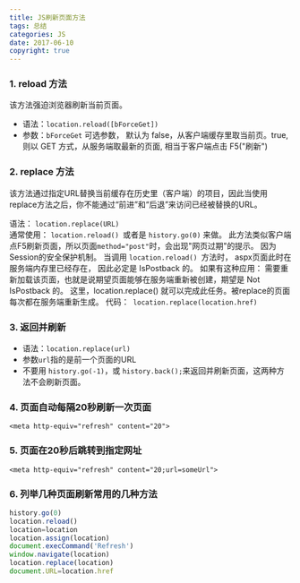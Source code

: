 ```yaml
---
title: JS刷新页面方法
tags: 总结
categories: JS
date: 2017-06-10
copyright: true
---
```

###  1. reload 方法
该方法强迫浏览器刷新当前页面。
- 语法：`location.reload([bForceGet])`
- 参数：`bForceGet`
  可选参数， 默认为 false，从客户端缓存里取当前页。true, 则以 GET 方式，从服务端取最新的页面, 相当于客户端点击 F5("刷新")

###  2. replace 方法
该方法通过指定URL替换当前缓存在历史里（客户端）的项目，因此当使用replace方法之后，你不能通过“前进”和“后退”来访问已经被替换的URL。

语法： `location.replace(URL) `  
通常使用： `location.reload() `或者是 `history.go(0)` 来做。
此方法类似客户端点F5刷新页面，所以页面`method="post"`时，会出现"网页过期"的提示。
因为Session的安全保护机制。
当调用 `location.reload() `方法时， aspx页面此时在服务端内存里已经存在， 因此必定是 IsPostback 的。
如果有这种应用： 需要重新加载该页面，也就是说期望页面能够在服务端重新被创建，期望是 Not IsPostback 的。
这里，location.replace() 就可以完成此任务。被replace的页面每次都在服务端重新生成。
代码：` location.replace(location.href)`

###  3. 返回并刷新 
 - 语法：`location.replace(url)`
 - 参数`url`指的是前一个页面的URL
 - 不要用 `history.go(-1)`，或 `history.back();`来返回并刷新页面，这两种方法不会刷新页面。

###  4. 页面自动每隔20秒刷新一次页面
`<meta http-equiv="refresh" content="20">`

###  5. 页面在20秒后跳转到指定网址 
`<meta http-equiv="refresh" content="20;url=someUrl">`


### 6. 列举几种页面刷新常用的几种方法
```js
history.go(0) 
location.reload() 
location=location 
location.assign(location) 
document.execCommand('Refresh') 
window.navigate(location) 
location.replace(location) 
document.URL=location.href
```




